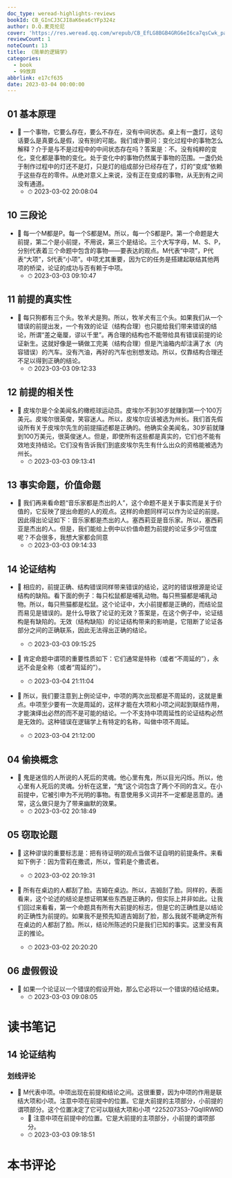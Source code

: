```yaml
---
doc_type: weread-highlights-reviews
bookId: CB_GInCJ3CJI8aK6ea6cYFp324z
author: D.Q.麦克伦尼
cover: 'https://res.weread.qq.com/wrepub/CB_EfLG8BGB4GRG6eI6ca7qsCwk_parsecover'
reviewCount: 1
noteCount: 13
title: 《简单的逻辑学》
categories:
  - book
  - 99放弃
abbrlink: e17cf635
date: 2023-03-04 00:00:00
---
```



## 01 基本原理


- 📌 一个事物，它要么存在，要么不存在，没有中间状态。桌上有一盏灯，这句话要么是真要么是假，没有别的可能。我们或许要问：变化过程中的事物怎么解释？介于是与不是过程中的中间状态存在吗？答案是：不。没有纯粹的变化，变化都是事物的变化。处于变化中的事物仍然属于事物的范围。一盏仍处于制作过程中的灯还不是灯，只是灯的组成部分已经存在了，灯的“变成”依赖于这些存在的零件。从绝对意义上来说，没有正在变成的事物，从无到有之间没有通道。 
    - ⏱ 2023-03-02 20:08:04 
## 10 三段论


- 📌 每一个M都是P。每一个S都是M。所以，每一个S都是P。第一个命题是大前提，第二个是小前提，不用说，第三个是结论。三个大写字母，M、S、P，分别代表着三个命题中包含的事物——要表达的观点。M代表“中项”，P代表“大项”，S代表“小项”。中项尤其重要，因为它的任务是搭建起联结其他两项的桥梁，论证的成功与否有赖于中项。 
    - ⏱ 2023-03-03 09:10:47 
## 11 前提的真实性


- 📌 每只狗都有三个头。牧羊犬是狗。所以，牧羊犬有三个头。如果我们从一个错误的前提出发，一个有效的论证（结构合理）也只能给我们带来错误的结论，所谓“差之毫厘，谬以千里”。再合理的结构也不能带给具有错误前提的论证新生。这就好像是一辆做工完美（结构合理）但是汽油箱内却注满了水（内容错误）的汽车。没有汽油，再好的汽车也别想发动。所以，仅靠结构合理还不足以得到正确的结论。 
    - ⏱ 2023-03-03 09:12:33 
## 12 前提的相关性


- 📌 皮埃尔是个全美闻名的橄榄球运动员。皮埃尔不到30岁就赚到第一个100万美元。皮埃尔很英俊，笑容迷人。所以，皮埃尔应该被选为州长。我们首先假设所有关于皮埃尔先生的前提描述都是正确的。他确实全美闻名，30岁前就赚到100万美元，很英俊迷人。但是，即使所有这些都是真实的，它们也不能有效地支持结论。它们没有告诉我们到底皮埃尔先生有什么出众的资格能被选为州长。 
    - ⏱ 2023-03-03 09:13:41 
## 13 事实命题，价值命题


- 📌 我们再来看命题“音乐家都是杰出的人”，这个命题不是关于事实而是关于价值的，它反映了提出命题的人的观点。这样的命题同样可以作为论证的前提。因此得出论证如下：音乐家都是杰出的人。塞西莉亚是音乐家。所以，塞西莉亚是杰出的人。但是，我们能给上例中以价值命题为前提的论证多少可信度呢？不会很多，我想大家都会同意 
    - ⏱ 2023-03-03 09:14:33 
## 14 论证结构


- 📌 相应的，前提正确、结构错误同样带来错误的结论，这时的错误根源是论证结构的缺陷。看下面的例子：每只松鼠都是哺乳动物。每只熊猫都是哺乳动物。所以，每只熊猫都是松鼠。这个论证中，大小前提都是正确的，而结论显而易见是错误的。是什么导致了论证的无效？答案是，在这个例子中，论证结构是有缺陷的。无效（结构缺陷）的论证结构带来的影响是，它阻断了论证各部分之间的正确联系，因此无法得出正确的结论。 
    - ⏱ 2023-03-03 09:15:25 
 

- 📌 肯定命题中谓项的重要性质如下：它们通常是特称（或者“不周延的”），永远不会是全称（或者“周延的”）。 
    - ⏱ 2023-03-04 21:11:04 

- 📌 所以，我们要注意到上例论证中，中项的两次出现都是不周延的，这就是重点。中项至少要有一次是周延的，这样才能在大项和小项之间起到联结作用，才能演绎出必然的而不是可能的结论。一个不支持中项周延性的论证结构必然是无效的。这种错误在逻辑学上有特定的名称，叫做中项不周延。 
    - ⏱ 2023-03-04 21:12:00 
## 04 偷换概念


- 📌 鬼是迷信的人所说的人死后的灵魂。他心里有鬼，所以目光闪烁。所以，他心里有人死后的灵魂。分析在这里，“鬼”这个词包含了两个不同的含义。在小前提中，它被引申为不光明的事物。有意使用多义词并不一定都是恶意的。通常，这么做只是为了带来幽默的效果。 
    - ⏱ 2023-03-02 20:18:49 
## 05 窃取论题


- 📌 这种谬误的重要标志是：把有待证明的观点当做不证自明的前提条件。来看如下例子：因为雪莉在撒谎，所以，雪莉是个撒谎者。 
    - ⏱ 2023-03-02 20:19:31 

- 📌 所有在桌边的人都刮了脸。吉姆在桌边。所以，吉姆刮了脸。同样的，表面看来，这个论述的结论是想证明某些东西是正确的，但实际上并非如此。让我们回过来看看，第一个命题具有所有大前提的标志，但是它的正确性是以结论的正确性为前提的。如果我不是预先知道吉姆刮了脸，那么我就不能确定所有在桌边的人都刮了脸。所以，结论所陈述的只是我们已知的事实。这里没有真正的推论。 
    - ⏱ 2023-03-02 20:20:20 
## 06 虚假假设


- 📌 如果一个论证以一个错误的假设开始，那么它必将以一个错误的结论结束。 
    - ⏱ 2023-03-03 09:08:05 

# 读书笔记

## 14 论证结构

### 划线评论
- 📌 M代表中项。中项出现在前提和结论之间。这很重要，因为中项的作用是联结大项和小项。注意中项在前提中的位置。它是大前提的主项部分，小前提的谓项部分。这个位置决定了它可以联结大项和小项  ^225207353-7GqIIRWRD
    - 💭 注意中项在前提中的位置。它是大前提的主项部分，小前提的谓项部分。
    - ⏱ 2023-03-03 09:18:51
   

# 本书评论
